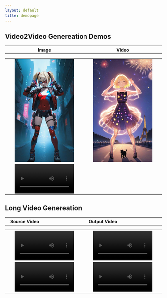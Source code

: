 ```yaml
---
layout: default
title: demopage 
---
```


<div class="post">
    <style>
    img {
        width: auto;
        height: auto;
        max-width: 80%;
        max-height: 100%;
        display: block;
        margin: auto;
    }
    video {
        width: auto;
        height: auto;
        max-width: 80%;
        max-height: 100%;
        display: block;
        margin: auto;
    }
    </style>
	<h2 class="pageTitle">Video2Video Genereation Demos</h2>
	<p></p>
	<table border="0"> <!-- 表格边框设置为1 -->
    <tr> <!-- 表格的一行 -->
        <th style="width: 512px;">Image</th> <!-- 表头单元格 -->
        <th style="width: 512px;">Video</th> <!-- 表头单元格 -->
    </tr>
    </table>
		<table border="0"> <!-- 表格边框设置为1 -->
    <tr>
        <td>
            <img src="/assets/images/cyber_girl.png" width="512" height="900" alt="Image 3">
        </td>
        <td>
            <img src="/assets/images/spark_girl.png" width="512" height="900" alt="Image 3">
        </td>
    </tr>
	<tr>
        <td>
            <video src="/assets/demo_videos/v2v.mp4"  width="512" height="900" controls>
            </video>
        </td>
    </tr>
</table>
	<h2 class="pageTitle">Long Video Genereation</h2>
	<p></p>
	<table border="0"> <!-- 表格边框设置为1 -->
    <tr> <!-- 表格的一行 -->
        <th style="width: 200px;">Source Video</th> <!-- 表头单元格 -->
        <th style="width: 800px;">Output Video</th> <!-- 表头单元格 -->
    </tr>
    </table>
		<table border="0"> <!-- 表格边框设置为1 -->
    <tr>
        <td>
            <video src="/assets/demo_videos/bathsong.mp4"  width="200" height="900" controls></video>
        </td>
        <td>
            <video src="/assets/demo_videos/bath.mp4"  width="800" height="900" controls></video>
        </td>
    </tr>
    <tr>
        <td>
            <video src="/assets/demo_videos/dance1.mp4"  width="200" height="900" controls></video>
        </td>
        <td>
            <video src="/assets/demo_videos/video1.mp4"  width="800" height="900" controls></video>
        </td>
    </tr>
</table>
</div>